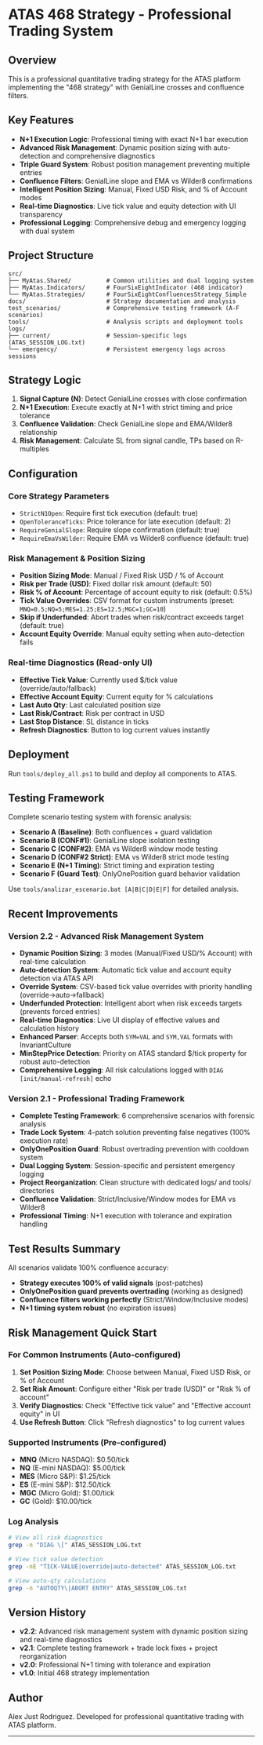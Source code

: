 # ATAS 468 Strategy - Professional Trading System

## Overview
This is a professional quantitative trading strategy for the ATAS platform implementing the "468 strategy" with GenialLine crosses and confluence filters.

## Key Features
- **N+1 Execution Logic**: Professional timing with exact N+1 bar execution
- **Advanced Risk Management**: Dynamic position sizing with auto-detection and comprehensive diagnostics
- **Triple Guard System**: Robust position management preventing multiple entries
- **Confluence Filters**: GenialLine slope and EMA vs Wilder8 confirmations
- **Intelligent Position Sizing**: Manual, Fixed USD Risk, and % of Account modes
- **Real-time Diagnostics**: Live tick value and equity detection with UI transparency
- **Professional Logging**: Comprehensive debug and emergency logging with dual system

## Project Structure
```
src/
├── MyAtas.Shared/          # Common utilities and dual logging system
├── MyAtas.Indicators/      # FourSixEightIndicator (468 indicator)
└── MyAtas.Strategies/      # FourSixEightConfluencesStrategy_Simple
docs/                       # Strategy documentation and analysis
test_scenarios/             # Comprehensive testing framework (A-F scenarios)
tools/                      # Analysis scripts and deployment tools
logs/
├── current/                # Session-specific logs (ATAS_SESSION_LOG.txt)
└── emergency/              # Persistent emergency logs across sessions
```

## Strategy Logic
1. **Signal Capture (N)**: Detect GenialLine crosses with close confirmation
2. **N+1 Execution**: Execute exactly at N+1 with strict timing and price tolerance
3. **Confluence Validation**: Check GenialLine slope and EMA/Wilder8 relationship
4. **Risk Management**: Calculate SL from signal candle, TPs based on R-multiples

## Configuration

### Core Strategy Parameters
- `StrictN1Open`: Require first tick execution (default: true)
- `OpenToleranceTicks`: Price tolerance for late execution (default: 2)
- `RequireGenialSlope`: Require slope confirmation (default: true)
- `RequireEmaVsWilder`: Require EMA vs Wilder8 confluence (default: true)

### Risk Management & Position Sizing
- **Position Sizing Mode**: Manual / Fixed Risk USD / % of Account
- **Risk per Trade (USD)**: Fixed dollar risk amount (default: 50)
- **Risk % of Account**: Percentage of account equity to risk (default: 0.5%)
- **Tick Value Overrides**: CSV format for custom instruments (preset: `MNQ=0.5;NQ=5;MES=1.25;ES=12.5;MGC=1;GC=10`)
- **Skip if Underfunded**: Abort trades when risk/contract exceeds target (default: true)
- **Account Equity Override**: Manual equity setting when auto-detection fails

### Real-time Diagnostics (Read-only UI)
- **Effective Tick Value**: Currently used $/tick value (override/auto/fallback)
- **Effective Account Equity**: Current equity for % calculations
- **Last Auto Qty**: Last calculated position size
- **Last Risk/Contract**: Risk per contract in USD
- **Last Stop Distance**: SL distance in ticks
- **Refresh Diagnostics**: Button to log current values instantly

## Deployment
Run `tools/deploy_all.ps1` to build and deploy all components to ATAS.

## Testing Framework
Complete scenario testing system with forensic analysis:
- **Scenario A (Baseline)**: Both confluences + guard validation
- **Scenario B (CONF#1)**: GenialLine slope isolation testing
- **Scenario C (CONF#2)**: EMA vs Wilder8 window mode testing
- **Scenario D (CONF#2 Strict)**: EMA vs Wilder8 strict mode testing
- **Scenario E (N+1 Timing)**: Strict timing and expiration testing
- **Scenario F (Guard Test)**: OnlyOnePosition guard behavior validation

Use `tools/analizar_escenario.bat [A|B|C|D|E|F]` for detailed analysis.

## Recent Improvements

### Version 2.2 - Advanced Risk Management System
- **Dynamic Position Sizing**: 3 modes (Manual/Fixed USD/% Account) with real-time calculation
- **Auto-detection System**: Automatic tick value and account equity detection via ATAS API
- **Override System**: CSV-based tick value overrides with priority handling (override→auto→fallback)
- **Underfunded Protection**: Intelligent abort when risk exceeds targets (prevents forced entries)
- **Real-time Diagnostics**: Live UI display of effective values and calculation history
- **Enhanced Parser**: Accepts both `SYM=VAL` and `SYM,VAL` formats with InvariantCulture
- **MinStepPrice Detection**: Priority on ATAS standard $/tick property for robust auto-detection
- **Comprehensive Logging**: All risk calculations logged with `DIAG [init/manual-refresh]` echo

### Version 2.1 - Professional Trading Framework
- **Complete Testing Framework**: 6 comprehensive scenarios with forensic analysis
- **Trade Lock System**: 4-patch solution preventing false negatives (100% execution rate)
- **OnlyOnePosition Guard**: Robust overtrading prevention with cooldown system
- **Dual Logging System**: Session-specific and persistent emergency logging
- **Project Reorganization**: Clean structure with dedicated logs/ and tools/ directories
- **Confluence Validation**: Strict/Inclusive/Window modes for EMA vs Wilder8
- **Professional Timing**: N+1 execution with tolerance and expiration handling

## Test Results Summary
All scenarios validate 100% confluence accuracy:
- **Strategy executes 100% of valid signals** (post-patches)
- **OnlyOnePosition guard prevents overtrading** (working as designed)
- **Confluence filters working perfectly** (Strict/Window/Inclusive modes)
- **N+1 timing system robust** (no expiration issues)

## Risk Management Quick Start

### For Common Instruments (Auto-configured)
1. **Set Position Sizing Mode**: Choose between Manual, Fixed USD Risk, or % of Account
2. **Set Risk Amount**: Configure either "Risk per trade (USD)" or "Risk % of account"
3. **Verify Diagnostics**: Check "Effective tick value" and "Effective account equity" in UI
4. **Use Refresh Button**: Click "Refresh diagnostics" to log current values

### Supported Instruments (Pre-configured)
- **MNQ** (Micro NASDAQ): $0.50/tick
- **NQ** (E-mini NASDAQ): $5.00/tick
- **MES** (Micro S&P): $1.25/tick
- **ES** (E-mini S&P): $12.50/tick
- **MGC** (Micro Gold): $1.00/tick
- **GC** (Gold): $10.00/tick

### Log Analysis
```bash
# View all risk diagnostics
grep -n "DIAG \[" ATAS_SESSION_LOG.txt

# View tick value detection
grep -nE "TICK-VALUE|override|auto-detected" ATAS_SESSION_LOG.txt

# View auto-qty calculations
grep -n "AUTOQTY\|ABORT ENTRY" ATAS_SESSION_LOG.txt
```

## Version History
- **v2.2**: Advanced risk management system with dynamic position sizing and real-time diagnostics
- **v2.1**: Complete testing framework + trade lock fixes + project reorganization
- **v2.0**: Professional N+1 timing with tolerance and expiration
- **v1.0**: Initial 468 strategy implementation

## Author
Alex Just Rodriguez.
Developed for professional quantitative trading with ATAS platform.



----



